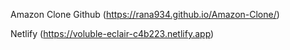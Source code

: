 Amazon Clone
Github (https://rana934.github.io/Amazon-Clone/)

Netlify (https://voluble-eclair-c4b223.netlify.app)
